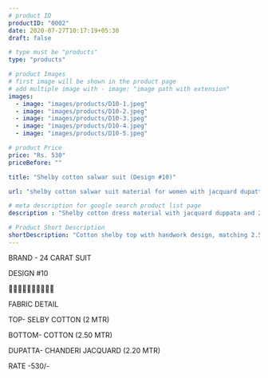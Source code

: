 ```yaml
---
# product ID
productID: "0002"
date: 2020-07-27T10:17:19+05:30
draft: false

# type must be "products"
type: "products"

# product Images
# first image will be shown in the product page
# add multiple image with - image: "image path with extension"
images:
  - image: "images/products/D10-1.jpeg"
  - image: "images/products/D10-2.jpeg"
  - image: "images/products/D10-3.jpeg"
  - image: "images/products/D10-4.jpeg"
  - image: "images/products/D10-5.jpeg"

# product Price
price: "Rs. 530"
priceBefore: ""

title: "Shelby cotton salwar suit (Design #10)"

url: "shelby cotton salwar suit material for women with jacquard dupatta"

# meta description for google search product list page
description : "Shelby cotton dress material with jacquard duppata and 2.5 mtr cotton bottom"

# Product Short Description
shortDescription: "Cotton shelby top with handwork design, matching 2.5 mtr cotton bottom and  2.2 mtr jacquard dupatta"
---
```

BRAND - 24 CARAT SUIT

DESIGN #10

🌷🌷🌷🌷🌷🌷🌷🌷🌷🌷

FABRIC DETAIL

TOP- SELBY COTTON (2 MTR)

BOTTOM- COTTON (2.50 MTR)

DUPATTA- CHANDERI JACQUARD (2.20 MTR)

RATE -530/-

